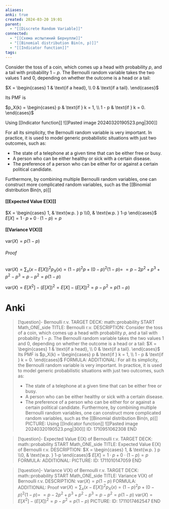 ```yaml
---
aliases: 
anki: true
created: 2024-03-20 19:01
parent:
  - "[[Discrete Random Variable]]"
connected:
  - "[[Схема испытиний Бернулли]]"
  - "[[Binomial distribution Bin(n, p)]]"
  - "[[Indicator function]]"
tags: 
---
```


Consider the toss of a coin, which comes up a head with probability $p$, and a tail with probability $1 - p$. The Bernoulli random variable takes the two values 1 and 0, depending on whether the outcome is a head or a tail:

$X = \begin{cases} 1 & \text{if a head}, \\ 0 & \text{if a tail}. \end{cases}$

Its PMF is

$p_X(k) = \begin{cases} p & \text{if } k = 1, \\ 1 - p & \text{if } k = 0. \end{cases}$

Using [[Indicator function]]
![[Pasted image 20240320190523.png|300]]

For all its simplicity, the Bernoulli random variable is very important. In practice, it is used to model generic probabilistic situations with just two outcomes, such as:
- The state of a telephone at a given time that can be either free or busy.
- A person who can be either healthy or sick with a certain disease.
- The preference of a person who can be either for or against a certain political candidate.

Furthermore, by combining multiple Bernoulli random variables, one can construct more complicated random variables, such as the [[Binomial distribution Bin(n, p)]] 

#### [[Expected Value E(X)]]

$X = \begin{cases} 1, & \text{w.p. } p \\0, & \text{w.p. } 1-p \end{cases}$
$E[X] = 1\cdot p + 0\cdot(1-p) = p$


#### [[Variance V(X)]]
$\text{var}(X) = p(1-p)$

###### Proof
$\text{var}(X) = \sum_{x} (x - E[X])^2 p_X(x) = (1-p)^2 p + (0-p)^2 (1-p) =$
$= p - 2p^2 + p^3 + p^2 - p^3 = p - p^2 = p(1-p)$

$\text{var}(X) = E[X^2] - (E[X])^2 = E[X] - (E[X])^2 = p - p^2 = p(1-p)$






# Anki
> [!question]- Bernoulli r.v.
TARGET DECK: math::probability
START
Math_ONE_side
TITLE: Bernoulli r.v.
DESCRIPTION: Consider the toss of a coin, which comes up a head with probability $p$, and a tail with probability $1 - p$. The Bernoulli random variable takes the two values 1 and 0, depending on whether the outcome is a head or a tail:
$X = \begin{cases} 1 & \text{if a head}, \\ 0 & \text{if a tail}. \end{cases}$
Its PMF is
$p_X(k) = \begin{cases} p & \text{if } k = 1, \\ 1 - p & \text{if } k = 0. \end{cases}$
FORMULA: 
ADDITIONAL:
> For all its simplicity, the Bernoulli random variable is very important. In practice, it is used to model generic probabilistic situations with just two outcomes, such as:
> - The state of a telephone at a given time that can be either free or busy.
> - A person who can be either healthy or sick with a certain disease.
> - The preference of a person who can be either for or against a certain political candidate.
> Furthermore, by combining multiple Bernoulli random variables, one can construct more complicated random variables, such as the [[Binomial distribution Bin(n, p)]] 
PICTURE:
Using [[Indicator function]]
![[Pasted image 20240320190523.png|300]]
ID: 1710951062308
END

> [!question]- Expected Value E(X) of Bernoulli r.v.
TARGET DECK: math::probability 
START
Math_ONE_side
TITLE: Expected Value E(X) of Bernoulli r.v.
DESCRIPTION: 
$X = \begin{cases} 1, & \text{w.p. } p \\0, & \text{w.p. } 1-p \end{cases}$
$E[X] = 1\cdot p + 0\cdot(1-p) = p$
FORMULA: 
ADDITIONAL:
PICTURE:
ID: 1711010147059
END

> [!question]- Variance V(X) of Bernoulli r.v.
TARGET DECK: math::probability 
START
Math_ONE_side
TITLE: Variance V(X) of Bernoulli r.v.
DESCRIPTION: $\text{var}(X) = p(1-p)$
FORMULA: 
ADDITIONAL: Proof
$\text{var}(X) = \sum_{x} (x - E[X])^2 p_X(x) = (1-p)^2 p + (0-p)^2 (1-p) =$
$= p - 2p^2 + p^3 + p^2 - p^3 = p - p^2 = p(1-p)$
$\text{var}(X) = E[X^2] - (E[X])^2 = p - p^2 = p(1-p)$
PICTURE:
ID: 1711017462547
END
